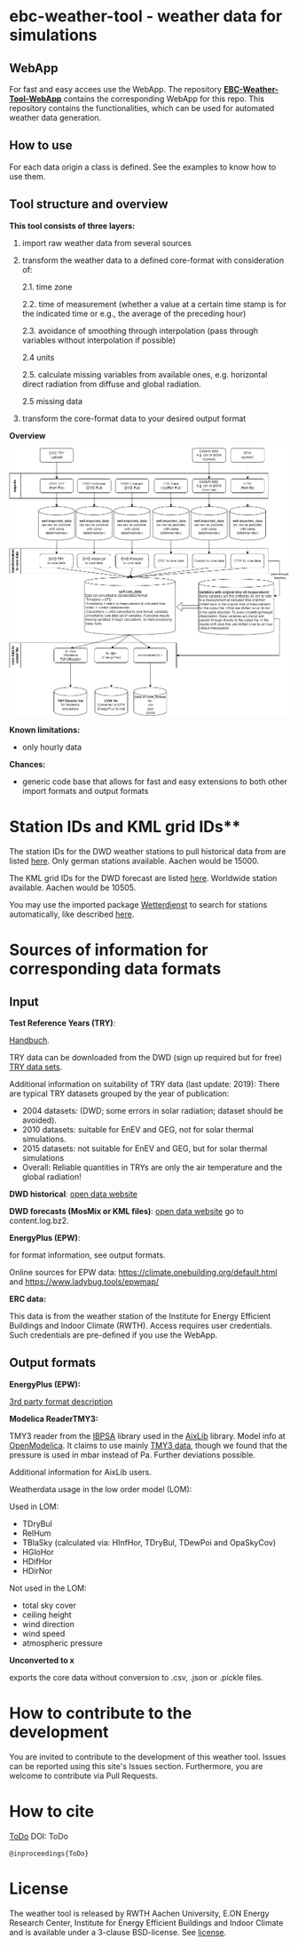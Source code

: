 # ebc-weather-tool - weather data for simulations

## WebApp

For fast and easy accees use the WebApp.
The repository **[EBC-Weather-Tool-WebApp](https://github.com/RWTH-EBC/EBC-Weather-Tool-WebApp)** contains the corresponding WebApp for this repo.
This repository contains the functionalities, which can be used for automated weather data generation. 

## How to use
For each data origin a class is defined. See the examples to know how to use them.  

## Tool structure and overview
**This tool consists of three layers:**

1. import raw weather data from several sources

2. transform the weather data to a defined core-format with consideration of:

    2.1. time zone

    2.2. time of measurement (whether a value at a certain time stamp is for the indicated time or e.g., the average of the preceding hour)

    2.3. avoidance of smoothing through interpolation (pass through variables without interpolation if possible)

    2.4 units

    2.5. calculate missing variables from available ones, e.g. horizontal direct radiation from diffuse and global radiation. 

    2.5 missing data

3. transform the core-format data to your desired output format

**Overview**

![Weather Data Tool Diagram](doc/Overview_WeatherTool.drawio.png)

**Known limitations:**
- only hourly data

**Chances:**
- generic code base that allows for fast and easy extensions to both other import formats and output formats


# Station IDs and KML grid IDs**

The station IDs for the DWD weather stations to pull historical data from are listed [here](https://www.dwd.de/DE/leistungen/klimadatendeutschland/statliste/statlex_rich.txt;jsessionid=68E14BA255FE50BDC4AD9FF4F835895F.live31092?view=nasPublication&nn=16102). Only german stations available. Aachen would be 15000.

The KML grid IDs for the DWD forecast are listed [here](https://www.dwd.de/DE/leistungen/met_verfahren_mosmix/mosmix_stationskatalog.cfg?view=nasPublication&nn=16102). Worldwide station available. Aachen would be 10505.

You may use the imported package [Wetterdienst](https://github.com/earthobservations/wetterdienst) to search for stations automatically, like described [here](https://bookdown.org/brry/rdwd/station-selection.html).


# Sources of information for corresponding data formats

## Input

**Test Reference Years (TRY)**: 

[Handbuch](https://www.bbsr.bund.de/BBSR/DE/forschung/programme/zb/Auftragsforschung/5EnergieKlimaBauen/2013/testreferenzjahre/try-handbuch.pdf). 

TRY data can be downloaded from the DWD (sign up required but for free) [TRY data sets](https://www.bbsr.bund.de/BBSR/DE/forschung/programme/zb/Auftragsforschung/5EnergieKlimaBauen/2013/testreferenzjahre/01-start.html;jsessionid=5D9912D230EB887C1F831671303A8A0F.live21304?nn=2544408&pos=2). 

Additional information on suitability of TRY data (last update: 2019):
There are typical TRY datasets grouped by the year of publication:
- 2004 datasets: (DWD; some errors in solar radiation; dataset should be avoided).
- 2010 datasets: suitable for EnEV and GEG, not for solar thermal simulations.
- 2015 datasets: not suitable for EnEV and GEG, but for solar thermal simulations
- Overall: Reliable quantities in TRYs are only the air temperature
and the global radiation!


**DWD historical**: [open data website](https://opendata.dwd.de/climate_environment/CDC/observations_germany/climate/)

**DWD forecasts (MosMix or KML files)**: [open data website](https://opendata.dwd.de/climate_environment/CDC/observations_germany/climate/) go to content.log.bz2.

**EnergyPlus (EPW)**: 

for format information, see output formats. 

Online sources for EPW data: https://climate.onebuilding.org/default.html and https://www.ladybug.tools/epwmap/

**ERC data:**

This data is from the weather station of the Institute for Energy Efficient Buildings and Indoor Climate (RWTH). Access requires user credentials. Such credentials are pre-defined if you use the WebApp.

## Output formats

**EnergyPlus (EPW):**

[3rd party format description](https://designbuilder.co.uk/cahelp/Content/EnergyPlusWeatherFileFormat.htm)

**Modelica ReaderTMY3:**

TMY3 reader from the [IBPSA](https://github.com/ibpsa/modelica-ibpsa) library used in the [AixLib](https://github.com/RWTH-EBC/AixLib) library. Model info at [OpenModelica](https://build.openmodelica.org/Documentation/Buildings.BoundaryConditions.WeatherData.ReaderTMY3.html).
It claims to use mainly [TMY3 data](https://www.nrel.gov/docs/fy08osti/43156.pdf), though we found that the pressure is used in mbar instead of Pa. Further deviations possible.

Additional information for AixLib users.

Weatherdata usage in the low order model (LOM):

Used in LOM:
- TDryBul
- RelHum
- TBlaSky (calculated via: HInfHor, TDryBul, TDewPoi and OpaSkyCov)
- HGloHor
- HDifHor
- HDirNor

Not used in the LOM:
- total sky cover
- ceiling height
- wind direction
- wind speed
- atmospheric pressure

**Unconverted to x**

exports the core data without conversion to .csv, .json or .pickle files.

# How to contribute to the development

You are invited to contribute to the development of this weather tool.
Issues can be reported using this site's Issues section.
Furthermore, you are welcome to contribute via Pull Requests.

# How to cite

[ToDo]()
DOI:  ToDo  

```
@inproceedings{ToDo}
```

# License

The weather tool is released by RWTH Aachen University, E.ON Energy Research Center, Institute for Energy Efficient Buildings and Indoor Climate and is available under a 3-clause BSD-license.
See [license](LICENSE).
